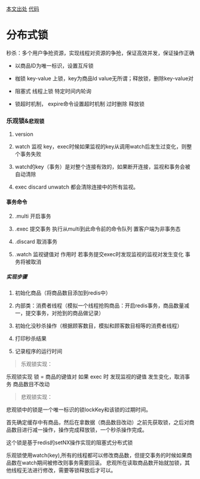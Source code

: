 [本文出处](https://blog.csdn.net/lmb55/article/details/78266905)
[代码](https://github.com/usernamecantbeXXX/DistributedLock)
# 分布式锁

秒杀：多个用户争抢资源，实现线程对资源的争抢，保证高效并发，保证操作正确

- 以商品ID为唯一标识，设置互斥锁

- 枷锁 key-value 上锁，key为商品Id value无所谓；释放锁，删除key-value对 

- 阻塞式 线程上锁 特定时间内轮询

- 锁超时机制， expire命令设置超时机制 过时删除 释放锁

### 乐观锁&**`悲观锁`**

1. version

1. watch 监视 key，exec时候如果监视的key从调用watch后发生过变化，则整个事务失败

1. watch的key（事务）是对整个连接有效的，如果断开连接，监视和事务会被自动清除

1. exec discard unwatch 都会清除连接中的所有监视。

#### 事务命令

2. .multi 开启事务

2. .exec 提交事务 执行从multi到此命令前的命令队列 置客户端为非事务态

2. .discard 取消事务 

2. .watch 监视键值对 作用时 若事务提交exec时发现监视的监视对发生变化 事务将被取消

##### 实现步骤

1. 初始化商品（将商品数目添加到redis中）

1. 内部类：消费者线程（模拟一个线程抢购商品：开启redis事务，商品数量减一，提交事务，对抢到的商品做记录）

1. 初始化没秒杀操作（根据顾客数目，模拟和顾客数目相等的消费者线程）

1. 打印秒杀结果

1. 记录程序的运行时间

> 乐观锁实现：
   
   乐观锁实现  锁 = 商品的键值对 如果 exec 时 发现监视的键值 发生变化，取消事务 商品数目不改动
   
> 悲观锁实现：

   悲观锁中的锁是一个唯一标识的锁lockKey和该锁的过期时间。
   
   首先确定缓存中有商品，然后在拿数据（商品数目改动）之前先获取锁，之后对商品数目进行减一操作，操作完成释放锁，一个秒杀操作完成。
   
   这个锁是基于redis的setNX操作实现的阻塞式分布式锁
   
   
   乐观锁使用watch(key),所有的线程都可以修改商品数，但提交事务的时候如果商品数在watch期间被修改则事务需要回滚。
   悲观所在读取商品数开始就加锁，其他线程无法进行修改，需要等锁释放后才可以。